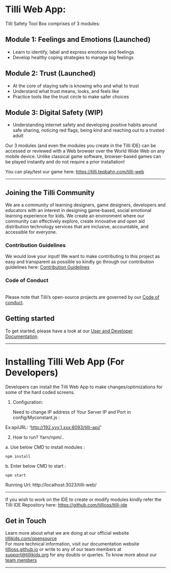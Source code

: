 # Tilli Web App:

Tilli Safety Tool Box comprises of 3 modules:

## Module 1: Feelings and Emotions (Launched)
- Learn to identify, label and express emotions and feelings
- Develop healthy coping strategies to manage big feelings

## Module 2: Trust (Launched)
- At the core of staying safe is knowing who and what to trust
- Understand what trust means, looks, and feels like 
- Practice tools like the trust circle to make safer choices 

## Module 3: Digital Safety (WIP)
- Understanding internet safety and developing positive habits around safe sharing, noticing red flags, being kind and reaching out to a trusted adult

Our 3 modules (and even the modules you create in the Tilli IDE) can be accessed or reviewed with a Web browser over the World Wide Web on any mobile device. Unlike classical game software, browser-based games can be played instantly and do not require a prior installation! 

You can play/test our game here: https://tilli.teqbahn.com/tilli-web

********************

## Joining the Tilli Community 
We are a community of learning designers, game designers, developers and educators with an interest in designing game-based, social emotional learning experience for kids. We create an environment where our community can effectively explore, create innovative and open aid distribution technology services that are inclusive, accountable, and accessible for everyone.

### Contribution Guidelines

We would love your input! We want to make contributing to this project as easy and transparent as possible so kindly go through our contribution guidelines here: [Contribution Guidelines](https://tillioss.github.io/docs/Contribution-Guidelines)

### Code of Conduct
<br>Please note that Tilli’s open-source projects are governed by our [Code of conduct](https://tillioss.github.io/docs/code-of-conduct). 

## Getting started
To get started, please have a look at our [User and Developer Documentation](https://tillioss.github.io/docs/getting-started-developer).

********************

# Installing Tilli Web App (For Developers)

Developers can install the Tilli Web App to make changes/optimizations for some of the hard coded screens.

1. Configuration:

   Need to change IP address of Your Server IP and Port in config/Myconstant.js :

Ex:apiURL: 'http://192.yyy.1.xxx:8093/tilli-api/'

2. How to run? Yarn/npm/..

a. Use below CMD to install modules :

```npm install```
    
b. Enter below CMD to start :

```npm start```

Running Url:
http://localhost:3023/tilli-web/

********************
If you wish to work on the IDE to create or modify modules kindly refer the Tilli IDE Repository here: https://github.com/tillioss/tilli-ide
## Get in Touch
Learn more about what we are doing at our official website [tillikids.com/opensource](www.tillikids.com/opensource) <br>For more technical information, visit our documentation website [tillioss.github.io](https://tillioss.github.io/docs/project-charter) or write to any of our team members at support@tillikids.org for any doubts or queries.
To know more about our [team members](https://www.tillikids.com/team)
********************
